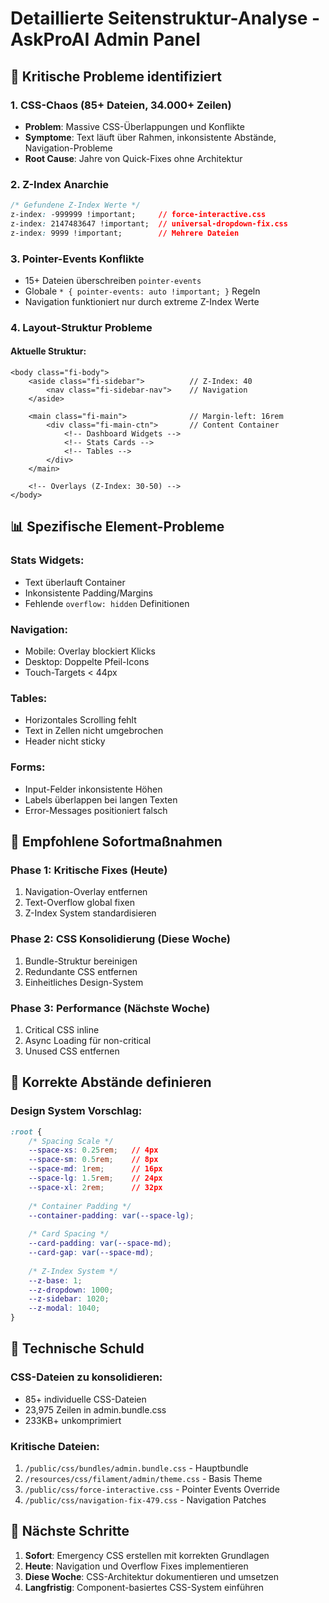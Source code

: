 # Detaillierte Seitenstruktur-Analyse - AskProAI Admin Panel

## 🚨 Kritische Probleme identifiziert

### 1. CSS-Chaos (85+ Dateien, 34.000+ Zeilen)
- **Problem**: Massive CSS-Überlappungen und Konflikte
- **Symptome**: Text läuft über Rahmen, inkonsistente Abstände, Navigation-Probleme
- **Root Cause**: Jahre von Quick-Fixes ohne Architektur

### 2. Z-Index Anarchie
```css
/* Gefundene Z-Index Werte */
z-index: -999999 !important;     // force-interactive.css
z-index: 2147483647 !important;  // universal-dropdown-fix.css
z-index: 9999 !important;        // Mehrere Dateien
```

### 3. Pointer-Events Konflikte
- 15+ Dateien überschreiben `pointer-events`
- Globale `* { pointer-events: auto !important; }` Regeln
- Navigation funktioniert nur durch extreme Z-Index Werte

### 4. Layout-Struktur Probleme

#### Aktuelle Struktur:
```
<body class="fi-body">
    <aside class="fi-sidebar">          // Z-Index: 40
        <nav class="fi-sidebar-nav">    // Navigation
    </aside>
    
    <main class="fi-main">              // Margin-left: 16rem
        <div class="fi-main-ctn">       // Content Container
            <!-- Dashboard Widgets -->
            <!-- Stats Cards -->
            <!-- Tables -->
        </div>
    </main>
    
    <!-- Overlays (Z-Index: 30-50) -->
</body>
```

## 📊 Spezifische Element-Probleme

### Stats Widgets:
- Text überlauft Container
- Inkonsistente Padding/Margins
- Fehlende `overflow: hidden` Definitionen

### Navigation:
- Mobile: Overlay blockiert Klicks
- Desktop: Doppelte Pfeil-Icons
- Touch-Targets < 44px

### Tables:
- Horizontales Scrolling fehlt
- Text in Zellen nicht umgebrochen
- Header nicht sticky

### Forms:
- Input-Felder inkonsistente Höhen
- Labels überlappen bei langen Texten
- Error-Messages positioniert falsch

## 🎯 Empfohlene Sofortmaßnahmen

### Phase 1: Kritische Fixes (Heute)
1. Navigation-Overlay entfernen
2. Text-Overflow global fixen
3. Z-Index System standardisieren

### Phase 2: CSS Konsolidierung (Diese Woche)
1. Bundle-Struktur bereinigen
2. Redundante CSS entfernen
3. Einheitliches Design-System

### Phase 3: Performance (Nächste Woche)
1. Critical CSS inline
2. Async Loading für non-critical
3. Unused CSS entfernen

## 📐 Korrekte Abstände definieren

### Design System Vorschlag:
```css
:root {
    /* Spacing Scale */
    --space-xs: 0.25rem;   // 4px
    --space-sm: 0.5rem;    // 8px
    --space-md: 1rem;      // 16px
    --space-lg: 1.5rem;    // 24px
    --space-xl: 2rem;      // 32px
    
    /* Container Padding */
    --container-padding: var(--space-lg);
    
    /* Card Spacing */
    --card-padding: var(--space-md);
    --card-gap: var(--space-md);
    
    /* Z-Index System */
    --z-base: 1;
    --z-dropdown: 1000;
    --z-sidebar: 1020;
    --z-modal: 1040;
}
```

## 🔧 Technische Schuld

### CSS-Dateien zu konsolidieren:
- 85+ individuelle CSS-Dateien
- 23,975 Zeilen in admin.bundle.css
- 233KB+ unkomprimiert

### Kritische Dateien:
1. `/public/css/bundles/admin.bundle.css` - Hauptbundle
2. `/resources/css/filament/admin/theme.css` - Basis Theme
3. `/public/css/force-interactive.css` - Pointer Events Override
4. `/public/css/navigation-fix-479.css` - Navigation Patches

## 🚀 Nächste Schritte

1. **Sofort**: Emergency CSS erstellen mit korrekten Grundlagen
2. **Heute**: Navigation und Overflow Fixes implementieren
3. **Diese Woche**: CSS-Architektur dokumentieren und umsetzen
4. **Langfristig**: Component-basiertes CSS-System einführen